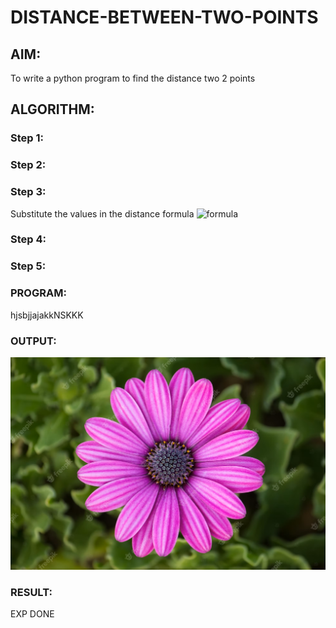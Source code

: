 # DISTANCE-BETWEEN-TWO-POINTS

## AIM:
To write a python program to find the distance two 2 points
## ALGORITHM:
### Step 1: 
### Step 2: 
### Step 3: 
Substitute the values in the distance formula  ![formula](/formula.JPG)
### Step 4: 
### Step 5: 
### PROGRAM:
hjsbjjajakkNSKKK  


### OUTPUT:
![OUTPUT](purple-osteospermum-daisy-flower_1373-16.png)


### RESULT:
EXP DONE
